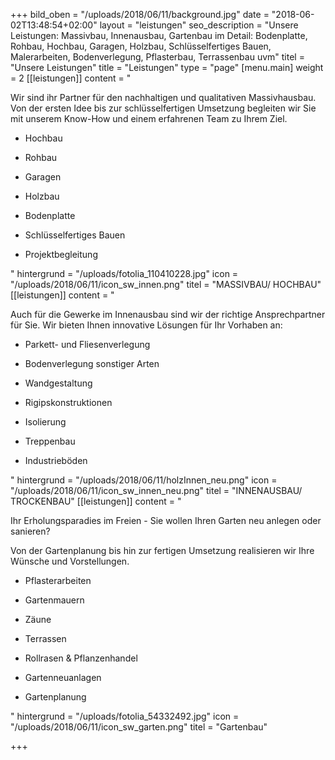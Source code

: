 +++
bild_oben = "/uploads/2018/06/11/background.jpg"
date = "2018-06-02T13:48:54+02:00"
layout = "leistungen"
seo_description = "Unsere Leistungen: Massivbau, Innenausbau, Gartenbau im Detail: Bodenplatte, Rohbau, Hochbau, Garagen, Holzbau, Schlüsselfertiges Bauen, Malerarbeiten, Bodenverlegung, Pflasterbau, Terrassenbau uvm"
titel = "Unsere Leistungen"
title = "Leistungen"
type = "page"
[menu.main]
weight = 2
[[leistungen]]
content = "<p>Wir sind ihr Partner für den nachhaltigen und qualitativen Massivhausbau. Von der ersten Idee bis zur schlüsselfertigen Umsetzung begleiten wir Sie mit unserem Know-How und einem erfahrenen Team zu Ihrem Ziel.</p><ul><li><p>Hochbau </p></li><li><p>Rohbau</p></li><li><p>Garagen</p></li><li><p>Holzbau</p></li><li><p>Bodenplatte</p></li><li><p>Schlüsselfertiges Bauen</p></li><li><p>Projektbegleitung</p></li></ul>"
hintergrund = "/uploads/fotolia_110410228.jpg"
icon = "/uploads/2018/06/11/icon_sw_innen.png"
titel = "MASSIVBAU/ HOCHBAU"
[[leistungen]]
content = "<p>Auch für die Gewerke im Innenausbau sind wir der richtige Ansprechpartner für Sie. Wir bieten Ihnen innovative Lösungen für Ihr Vorhaben an:</p><ul><li><p>Parkett- und Fliesenverlegung</p></li><li><p>Bodenverlegung sonstiger Arten</p></li><li><p>Wandgestaltung</p></li><li><p>Rigipskonstruktionen</p></li><li><p>Isolierung</p></li><li><p>Treppenbau</p></li><li><p>Industrieböden</p></li></ul>"
hintergrund = "/uploads/2018/06/11/holzInnen_neu.png"
icon = "/uploads/2018/06/11/icon_sw_innen_neu.png"
titel = "INNENAUSBAU/ TROCKENBAU"
[[leistungen]]
content = "<p>Ihr Erholungsparadies im Freien - Sie wollen Ihren Garten neu anlegen oder sanieren?</p><p>Von der Gartenplanung bis hin zur fertigen Umsetzung realisieren wir Ihre Wünsche und Vorstellungen.</p><ul><li><p>Pflasterarbeiten</p></li><li><p>Gartenmauern</p></li><li><p>Zäune</p></li><li><p>Terrassen</p></li><li><p>Rollrasen &amp; Pflanzenhandel</p></li><li><p>Gartenneuanlagen</p></li><li><p>Gartenplanung</p></li></ul>"
hintergrund = "/uploads/fotolia_54332492.jpg"
icon = "/uploads/2018/06/11/icon_sw_garten.png"
titel = "Gartenbau"

+++

